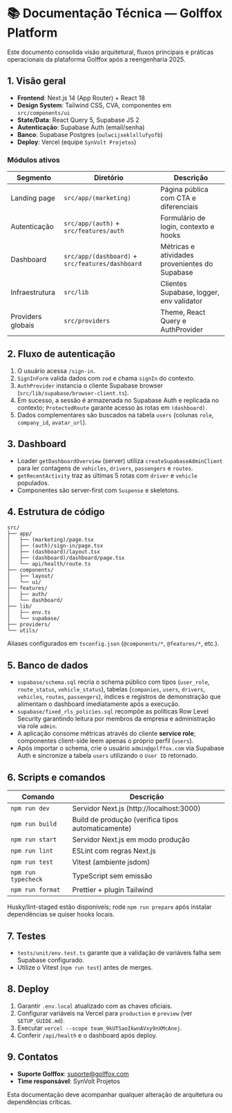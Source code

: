 # 📚 Documentação Técnica — Golffox Platform

Este documento consolida visão arquitetural, fluxos principais e práticas operacionais da plataforma Golffox após a reengenharia 2025.

## 1. Visão geral

- **Frontend**: Next.js 14 (App Router) + React 18
- **Design System**: Tailwind CSS, CVA, componentes em `src/components/ui`
- **State/Data**: React Query 5, Supabase JS 2
- **Autenticação**: Supabase Auth (email/senha)
- **Banco**: Supabase Postgres (`oulwcijxeklxllufyofb`)
- **Deploy**: Vercel (equipe `SynVolt Projetos`)

### Módulos ativos

| Segmento         | Diretório                       | Descrição |
|------------------|---------------------------------|-----------|
| Landing page     | `src/app/(marketing)`           | Página pública com CTA e diferenciais |
| Autenticação     | `src/app/(auth)` + `src/features/auth` | Formulário de login, contexto e hooks |
| Dashboard        | `src/app/(dashboard)` + `src/features/dashboard` | Métricas e atividades provenientes do Supabase |
| Infraestrutura   | `src/lib`                       | Clientes Supabase, logger, env validator |
| Providers globais| `src/providers`                 | Theme, React Query e AuthProvider |

## 2. Fluxo de autenticação

1. O usuário acessa `/sign-in`.
2. `SignInForm` valida dados com `zod` e chama `signIn` do contexto.
3. `AuthProvider` instancia o cliente Supabase browser (`src/lib/supabase/browser-client.ts`).
4. Em sucesso, a sessão é armazenada no Supabase Auth e replicada no contexto; `ProtectedRoute` garante acesso às rotas em `(dashboard)`.
5. Dados complementares são buscados na tabela `users` (colunas `role`, `company_id`, `avatar_url`).

## 3. Dashboard

- Loader `getDashboardOverview` (server) utiliza `createSupabaseAdminClient` para ler contagens de `vehicles`, `drivers`, `passengers` e `routes`.
- `getRecentActivity` traz as últimas 5 rotas com `driver` e `vehicle` populados.
- Componentes são server-first com `Suspense` e skeletons.

## 4. Estrutura de código

```
src/
├── app/
│   ├── (marketing)/page.tsx
│   ├── (auth)/sign-in/page.tsx
│   ├── (dashboard)/layout.tsx
│   ├── (dashboard)/dashboard/page.tsx
│   └── api/health/route.ts
├── components/
│   ├── layout/
│   └── ui/
├── features/
│   ├── auth/
│   └── dashboard/
├── lib/
│   ├── env.ts
│   └── supabase/
├── providers/
└── utils/
```

Aliases configurados em `tsconfig.json` (`@components/*`, `@features/*`, etc.).

## 5. Banco de dados

- `supabase/schema.sql` recria o schema público com tipos (`user_role`, `route_status`, `vehicle_status`), tabelas (`companies`, `users`, `drivers`, `vehicles`, `routes`, `passengers`), índices e registros de demonstração que alimentam o dashboard imediatamente após a execução.
- `supabase/fixed_rls_policies.sql` recompõe as políticas Row Level Security garantindo leitura por membros da empresa e administração via role `admin`.
- A aplicação consome métricas através do cliente **service role**; componentes client-side leem apenas o próprio perfil (`users`).
- Após importar o schema, crie o usuário `admin@golffox.com` via Supabase Auth e sincronize a tabela `users` utilizando o `User ID` retornado.

## 6. Scripts e comandos

| Comando | Descrição |
|---------|-----------|
| `npm run dev` | Servidor Next.js (http://localhost:3000) |
| `npm run build` | Build de produção (verifica tipos automaticamente) |
| `npm run start` | Servidor Next.js em modo produção |
| `npm run lint` | ESLint com regras Next.js |
| `npm run test` | Vitest (ambiente jsdom) |
| `npm run typecheck` | TypeScript sem emissão |
| `npm run format` | Prettier + plugin Tailwind |

Husky/lint-staged estão disponíveis; rode `npm run prepare` após instalar dependências se quiser hooks locais.

## 7. Testes

- `tests/unit/env.test.ts` garante que a validação de variáveis falha sem Supabase configurado.
- Utilize o Vitest (`npm run test`) antes de merges.

## 8. Deploy

1. Garantir `.env.local` atualizado com as chaves oficiais.
2. Configurar variáveis na Vercel para `production` e `preview` (ver `SETUP_GUIDE.md`).
3. Executar `vercel --scope team_9kUTSaoIkwnAVxy9nXMcAnej`.
4. Conferir `/api/health` e o dashboard após deploy.

## 9. Contatos

- **Suporte Golffox**: suporte@golffox.com
- **Time responsável**: SynVolt Projetos

Esta documentação deve acompanhar qualquer alteração de arquitetura ou dependências críticas.
